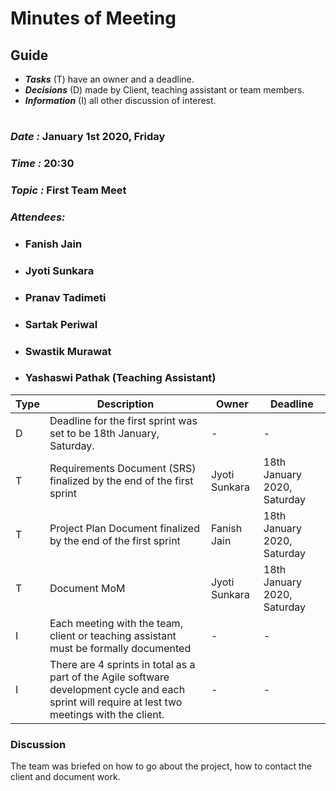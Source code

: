 # Minutes of Meeting

## Guide

* ***Tasks*** (T) have an owner and a deadline.
* ***Decisions*** (D) made by Client, teaching assistant or team members.
* ***Information*** (I) all other discussion of interest.

#

### *Date :* January 1st 2020,  Friday
### *Time :* 20:30
### *Topic :* First Team Meet
### *Attendees:* 
* ### Fanish Jain
* ### Jyoti Sunkara
* ### Pranav Tadimeti
* ### Sartak Periwal
* ### Swastik Murawat
* ### Yashaswi Pathak (Teaching Assistant)

Type | Description | Owner | Deadline
---- | ---- | ---- | ----
D | Deadline for the first sprint was set to be 18th January, Saturday.   | - | -
T | Requirements Document (SRS) finalized by the end of the first sprint | Jyoti Sunkara | 18th January 2020, Saturday
T | Project Plan Document finalized by the end of the first sprint | Fanish Jain | 18th January 2020, Saturday
T | Document MoM | Jyoti Sunkara | 18th January 2020, Saturday
I | Each meeting with the team, client or teaching assistant must be formally documented | - | -
I | There are 4 sprints in total as a part of the Agile software development cycle and each sprint will require at lest two meetings with the client. | - | -

### Discussion
The team was briefed on how to go about the project, how to contact the client and document work.  